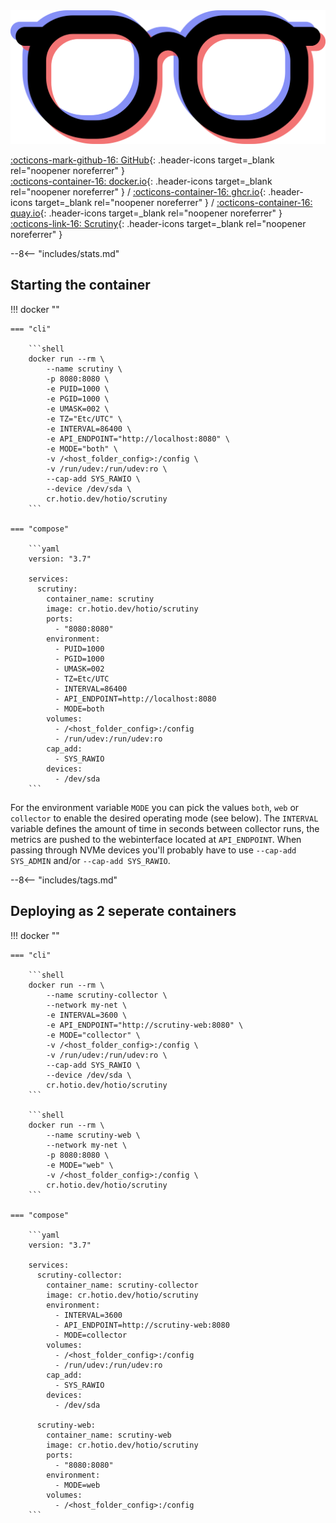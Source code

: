 <div class="image-logo"><img src="/img/image-logos/scrutiny.svg" alt="logo"></div>

[:octicons-mark-github-16: GitHub](https://github.com/hotio/scrutiny){: .header-icons target=_blank rel="noopener noreferrer" }  
[:octicons-container-16: docker.io](https://hub.docker.com/r/hotio/scrutiny){: .header-icons target=_blank rel="noopener noreferrer" }
 / [:octicons-container-16: ghcr.io](https://github.com/orgs/hotio/packages/container/package/scrutiny){: .header-icons target=_blank rel="noopener noreferrer" }
 / [:octicons-container-16: quay.io](https://quay.io/repository/hotio/scrutiny){: .header-icons target=_blank rel="noopener noreferrer" }  
[:octicons-link-16: Scrutiny](https://github.com/analogj/scrutiny){: .header-icons target=_blank rel="noopener noreferrer" }  

--8<-- "includes/stats.md"

## Starting the container

!!! docker ""

    === "cli"

        ```shell
        docker run --rm \
            --name scrutiny \
            -p 8080:8080 \
            -e PUID=1000 \
            -e PGID=1000 \
            -e UMASK=002 \
            -e TZ="Etc/UTC" \
            -e INTERVAL=86400 \
            -e API_ENDPOINT="http://localhost:8080" \
            -e MODE="both" \
            -v /<host_folder_config>:/config \
            -v /run/udev:/run/udev:ro \
            --cap-add SYS_RAWIO \
            --device /dev/sda \
            cr.hotio.dev/hotio/scrutiny
        ```

    === "compose"

        ```yaml
        version: "3.7"

        services:
          scrutiny:
            container_name: scrutiny
            image: cr.hotio.dev/hotio/scrutiny
            ports:
              - "8080:8080"
            environment:
              - PUID=1000
              - PGID=1000
              - UMASK=002
              - TZ=Etc/UTC
              - INTERVAL=86400
              - API_ENDPOINT=http://localhost:8080
              - MODE=both
            volumes:
              - /<host_folder_config>:/config
              - /run/udev:/run/udev:ro
            cap_add:
              - SYS_RAWIO
            devices:
              - /dev/sda
        ```

For the environment variable `MODE` you can pick the values `both`, `web` or `collector` to enable the desired operating mode (see below). The `INTERVAL` variable defines the amount of time in seconds between collector runs, the metrics are pushed to the webinterface located at `API_ENDPOINT`. When passing through NVMe devices you'll probably have to use `--cap-add SYS_ADMIN` and/or `--cap-add SYS_RAWIO`.

--8<-- "includes/tags.md"

## Deploying as 2 seperate containers

!!! docker ""

    === "cli"

        ```shell
        docker run --rm \
            --name scrutiny-collector \
            --network my-net \
            -e INTERVAL=3600 \
            -e API_ENDPOINT="http://scrutiny-web:8080" \
            -e MODE="collector" \
            -v /<host_folder_config>:/config \
            -v /run/udev:/run/udev:ro \
            --cap-add SYS_RAWIO \
            --device /dev/sda \
            cr.hotio.dev/hotio/scrutiny
        ```

        ```shell
        docker run --rm \
            --name scrutiny-web \
            --network my-net \
            -p 8080:8080 \
            -e MODE="web" \
            -v /<host_folder_config>:/config \
            cr.hotio.dev/hotio/scrutiny
        ```

    === "compose"

        ```yaml
        version: "3.7"

        services:
          scrutiny-collector:
            container_name: scrutiny-collector
            image: cr.hotio.dev/hotio/scrutiny
            environment:
              - INTERVAL=3600
              - API_ENDPOINT=http://scrutiny-web:8080
              - MODE=collector
            volumes:
              - /<host_folder_config>:/config
              - /run/udev:/run/udev:ro
            cap_add:
              - SYS_RAWIO
            devices:
              - /dev/sda

          scrutiny-web:
            container_name: scrutiny-web
            image: cr.hotio.dev/hotio/scrutiny
            ports:
              - "8080:8080"
            environment:
              - MODE=web
            volumes:
              - /<host_folder_config>:/config
        ```

